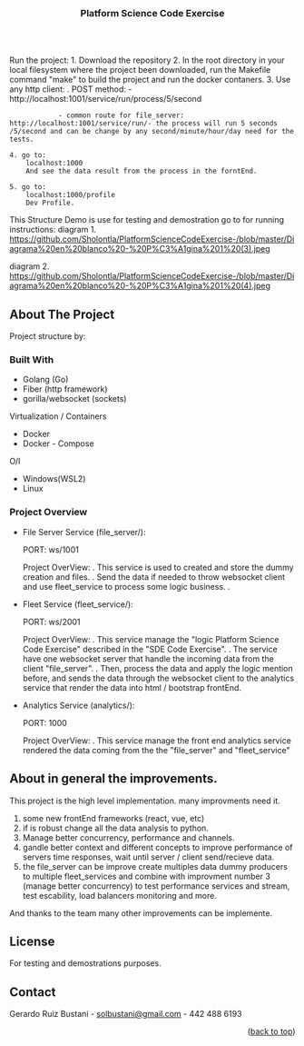 <div id="top"></div>

<!-- Structure Demo Spring -->
<br />
<div align="center">
  <a href="https://github.com/Sholontla/Platform-Science-Code-Exercise-">
  </a>

<h3 align="center">Platform Science Code Exercise</h3>

  <p align="center">
<br />
<br />

  </p>
</div>

Run the project: 1. Download the repository 2. In the root directory in your local filesystem where the project been downloaded, run the Makefile command "make" to build the project and run the docker contaners. 3. Use any http client:
. POST method: - http://localhost:1001/service/run/process/5/second

                - common route for file_server: http://localhost:1001/service/run/- the process will run 5 seconds /5/second and can be change by any second/minute/hour/day need for the tests.

    4. go to:
        localhost:1000
        And see the data result from the process in the forntEnd.

    5. go to:
        localhost:1000/profile
        Dev Profile.

This Structure Demo is use for testing and demostration go to for running instructions:
diagram 1. https://github.com/Sholontla/PlatformScienceCodeExercise-/blob/master/Diagrama%20en%20blanco%20-%20P%C3%A1gina%201%20(3).jpeg

diagram 2. https://github.com/Sholontla/PlatformScienceCodeExercise-/blob/master/Diagrama%20en%20blanco%20-%20P%C3%A1gina%201%20(4).jpeg

<!-- ABOUT THE PROJECT -->

## About The Project

Project structure by:

### Built With

- Golang (Go)
- Fiber (http framework)
- gorilla/websocket (sockets)

Virtualization / Containers

- Docker
- Docker - Compose

O/I

- Windows(WSL2)
- Linux

### Project Overview

- File Server Service (file_server/):

  PORT: ws/1001

  Project OverView:
  . This service is used to created and store the dummy creation and files.
  . Send the data if needed to throw websocket client and use fleet_service to process some logic business.
  .

- Fleet Service (fleet_service/):

  PORT: ws/2001

  Project OverView:
  . This service manage the "logic Platform Science Code Exercise" described in the "SDE Code Exercise".
  . The service have one websocket server that handle the incoming data from the client "file_server".
  . Then, process the data and apply the logic mention before, and sends the data through the websocket client to the analytics service that render the data into html / bootstrap frontEnd.

- Analytics Service (analytics/):

  PORT: 1000

  Project OverView:
  . This service manage the front end analytics service rendered the data coming from the the "file_server" and "fleet_service"

## About in general the improvements.

This project is the high level implementation.
many improvments need it.

1. some new frontEnd frameworks (react, vue, etc)
2. if is robust change all the data analysis to python.
3. Manage better concurrency, performance and channels.
4. gandle better context and different concepts to improve performance of servers time responses, wait until server / client send/recieve data.
5. the file_server can be improve create multiples data dummy producers to multiple fleet_services and combine with improvment number 3 (manage better concurrency) to test performance services and stream, test escability, load balancers monitoring and more.

And thanks to the team many other improvements can be implemente.

## License

For testing and demostrations purposes.

<!-- CONTACT -->

## Contact

Gerardo Ruiz Bustani - solbustani@gmail.com - 442 488 6193

<p align="right">(<a href="#top">back to top</a>)</p>
